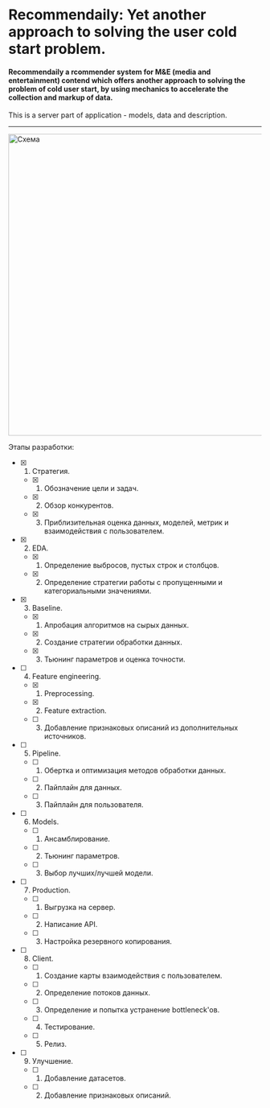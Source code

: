 # Recommendaily: Yet another approach to solving the user cold start problem.
#### Recommendaily a rcommender system for M&E (media and entertainment) contend which offers another approach to solving the problem of cold user start, by using mechanics to accelerate the collection and markup of data.
This is a server part of application - models, data and description.
___
<img src="https://github.com/occ4sion/recomMEndation_server/blob/main/previews/rec1.png" width="600" alt="Схема"/>

Этапы разработки:
- [x] 1. Стратегия.
  - [x] 1. Обозначение цели и задач.
  - [x] 2. Обзор конкурентов.
  - [x] 3. Приблизительная оценка данных, моделей, метрик и взаимодействия с пользователем.
- [x] 2. EDA.
  - [x] 1. Определение выбросов, пустых строк и столбцов.
  - [x] 2. Определение стратегии работы с пропущенными и категориальными значениями.
- [x] 3. Baseline.
  - [x] 1. Апробация алгоритмов на сырых данных.
  - [x] 2. Создание стратегии обработки данных.
  - [x] 3. Тьюнинг параметров и оценка точности.
- [ ] 4. Feature engineering.
  - [x] 1. Preprocessing.
  - [x] 2. Feature extraction.
  - [ ] 3. Добавление признаковых описаний из дополнительных источников.
- [ ] 5. Pipeline.
  - [ ] 1. Обертка и оптимизация методов обработки данных.
  - [ ] 2. Пайплайн для данных.
  - [ ] 3. Пайплайн для пользователя.
- [ ] 6. Models.
  - [ ] 1. Ансамблирование.
  - [ ] 2. Тьюнинг параметров.
  - [ ] 3. Выбор лучших/лучшей модели.
- [ ] 7. Production.
  - [ ] 1. Выгрузка на сервер.
  - [ ] 2. Написание API.
  - [ ] 3. Настройка резервного копирования.
- [ ] 8. Client.
  - [ ] 1. Создание карты взаимодействия с пользователем.
  - [ ] 2. Определение потоков данных.
  - [ ] 3. Определение и попытка устранение bottleneck'ов.
  - [ ] 4. Тестирование.
  - [ ] 5. Релиз.
- [ ] 9. Улучшение.
  - [ ] 1. Добавление датасетов.
  - [ ] 2. Добавление признаковых описаний.
